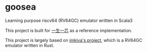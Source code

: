 # goosea
Learning purpose riscv64 (RV64GC) emulator written in Scala3

This project is built for [一生一芯](https://ysyx.org/) as a reference implementation.

This project is largely based on [imkiva's project](https://github.com/imkiva/valheim), which is a RV64GC emulator written in Rust.